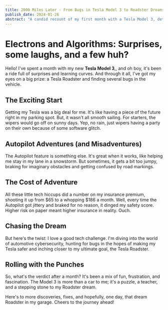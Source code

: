 ```yaml
---
title: 2000 Miles Later - From Bugs in Tesla Model 3 to Roadster Dreams
publish_date: 2024-01-26
abstract: "A candid recount of my first month with a Tesla Model 3, detailing the highs and lows from unexpected quirks to Autopilot adventures, all while keeping an eye on the ultimate prize: the Tesla Roadster and cracking cybersecurity puzzles."
---
```



# Electrons and Algorithms: Surprises, some laughs, and a few huh?

Hello! I've spent a month with my new **Tesla Model 3**,, and oh boy, it's been a ride full of surprises and learning curves. And through it all, I've got my eyes on a big prize: a Tesla Roadster and finding several bugs in the vehicle.

## The Exciting Start

Getting my Tesla was a big deal for me. It's like having a piece of the future right in my parking spot. But, it wasn't all smooth sailing. For starters, the wipers would go off on sunny days. Yep, no rain, just wipers having a party on their own because of some software glitch.

## Autopilot Adventures (and Misadventures)

The Autopilot feature is something else. It's great when it works, like helping me stay in my lane in a snowstorm. But sometimes, it gets a bit too jumpy, braking for imaginary obstacles and getting confused by road markings.

## The Cost of Adventure

All these little tech hiccups did a number on my insurance premium, shooting it up from $65 to a whopping $186 a month. Well, every time the Autopilot got jittery and braked for no reason, it dinged my safety score. Higher risk on paper meant higher insurance in reality. Ouch.


## Chasing the Dream

But here's the twist: I love a good tech challenge. I'm diving into the world of automotive cybersecurity, hunting for bugs in the hopes of making my Tesla safer and inching closer to my ultimate goal, the Tesla Roadster.

## Rolling with the Punches

So, what's the verdict after a month? It's been a mix of fun, frustration, and fascination. The Model 3 is more than a car to me; it's a puzzle, a teacher, and a stepping stone to my Roadster dream.

Here's to more discoveries, fixes, and hopefully, one day, that dream Roadster in my garage. Cheers to the journey ahead!
